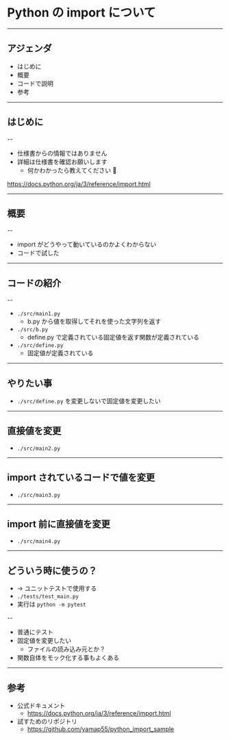 # Python の import について

---

## アジェンダ

- はじめに
- 概要
- コードで説明
- 参考

---

## はじめに

--

- 仕様書からの情報ではありません
- 詳細は仕様書を確認お願いします
  - 何かわかったら教えてください 🙇

https://docs.python.org/ja/3/reference/import.html

---

## 概要

--

- import がどうやって動いているのかよくわからない
- コードで試した

---

## コードの紹介

--

- `./src/main1.py`
  - b.py から値を取得してそれを使った文字列を返す
- `./src/b.py`
  - define.py で定義されている固定値を返す関数が定義されている
- `./src/define.py`
  - 固定値が定義されている

---

## やりたい事

- `./src/define.py` を変更しないで固定値を変更したい

---

## 直接値を変更

- `./src/main2.py`

---

## import されているコードで値を変更

- `./src/main3.py`

---

## import 前に直接値を変更

- `./src/main4.py`

---

## どういう時に使うの？

- -> ユニットテストで使用する
- `./tests/test_main.py`
- 実行は `python -m pytest`

--

- 普通にテスト
- 固定値を変更したい
  - ファイルの読み込み元とか？
- 関数自体をモック化する事もよくある

---

## 参考

- 公式ドキュメント
  - https://docs.python.org/ja/3/reference/import.html
- 試すためのリポジトリ
  - https://github.com/yamap55/python_import_sample
